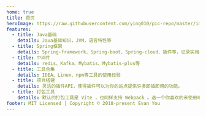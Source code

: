 ```yaml
---
home: true
title: 首页
heroImage: https://raw.githubusercontent.com/ying010/pic-repo/master/img/2023/08/11/20230811094454.png
features:
  - title: Java基础
    details: Java基础知识，JVM，语言特性等
  - title: Spring框架
    details: Spring-framework、Spring-boot、Spring-cloud、插件等，记录实用案例与源码解析
  - title: 中间件
    details: redis、Kafka、Mybatis、Mybatis-plus等
  - title: 工具合集
    details: IDEA、Linux、npm等工具的使用经验
  - title: 项目搭建
    details: 灵活的插件API，使得插件可以为你的站点提供许多即插即用的功能。
  - title: 打包工具
    details: 默认的打包工具是 Vite ，也同样支持 Webpack 。选一个你喜欢的来使用吧！
footer: MIT Licensed | Copyright © 2018-present Evan You
---
```

